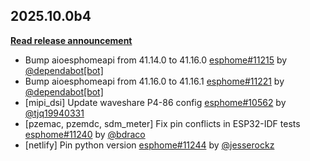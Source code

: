 ## 2025.10.0b4

[**Read release announcement**](https://beta.esphome.io/changelog/2025.10.0)

- Bump aioesphomeapi from 41.14.0 to 41.16.0 [esphome#11215](https://github.com/esphome/esphome/pull/11215) by [@dependabot[bot]](https://github.com/apps/dependabot)
- Bump aioesphomeapi from 41.16.0 to 41.16.1 [esphome#11221](https://github.com/esphome/esphome/pull/11221) by [@dependabot[bot]](https://github.com/apps/dependabot)
- [mipi_dsi] Update waveshare P4-86 config [esphome#10562](https://github.com/esphome/esphome/pull/10562) by [@tjq19940331](https://github.com/tjq19940331)
- [pzemac, pzemdc, sdm_meter] Fix pin conflicts in ESP32-IDF tests [esphome#11240](https://github.com/esphome/esphome/pull/11240) by [@bdraco](https://github.com/bdraco)
- [netlify] Pin python version [esphome#11244](https://github.com/esphome/esphome/pull/11244) by [@jesserockz](https://github.com/jesserockz)

